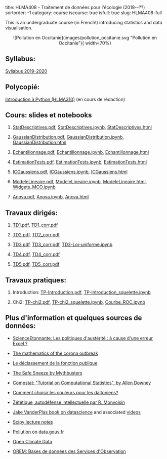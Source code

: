 title: HLMA408 - Traitement de données pour l'écologie (2018--??)
sortorder: -1
category: course
iscourse: true
isfull: true
slug: HLMA408-full


This is an undergraduate course (in French!) introducing statistics and data visualisation.

<center>
![Pollution en Occitanie](images/pollution_occitanie.svg "Pollution en Occitanie"){ width=70%}
</center>

## Syllabus:
[Syllabus 2019-2020](/enseignement/Montpellier/HLMA408/syllabus_HLMA408.pdf)

## Polycopié:
[Introduction à Python (HLMA310)](/enseignement/Montpellier/HLMA310/IntroPython.pdf) (en cours de rédaction)


## Cours: slides et notebooks

1. [StatDescriptives.pdf](/enseignement/Montpellier/HLMA408/StatDescriptives.pdf),
[StatDescriptives.ipynb](/enseignement/Montpellier/HLMA408/StatDescriptives.ipynb),
[StatDescriptives.html](https://nbviewer.jupyter.org/url/josephsalmon.eu/enseignement/Montpellier/HLMA408/StatDescriptives.ipynb?flush_cache=true)

2. [GaussianDistribution.pdf](/enseignement/Montpellier/HLMA408/GaussianDistribution.pdf),
[GaussianDistribution.ipynb](/enseignement/Montpellier/HLMA408/GaussianDistribution.ipynb),
[GaussianDistribution.html](https://nbviewer.jupyter.org/url/josephsalmon.eu/enseignement/Montpellier/HLMA408/GaussianDistribution.ipynb?flush_cache=true)

3. [Echantillonnage.pdf](/enseignement/Montpellier/HLMA408/Echantillonnage.pdf),
[Echantillonnage.ipynb](/enseignement/Montpellier/HLMA408/Echantillonnage.ipynb),
[Echantillonnage.html](https://nbviewer.jupyter.org/url/josephsalmon.eu/enseignement/Montpellier/HLMA408/Echantillonnage.ipynb)

4. [EstimationTests.pdf](/enseignement/Montpellier/HLMA408/EstimationTests.pdf),
[EstimationTests.ipynb](/enseignement/Montpellier/HLMA408/EstimationTests.ipynb),
[EstimationTests.html](https://nbviewer.jupyter.org/url/josephsalmon.eu/enseignement/Montpellier/HLMA408/EstimationTests.ipynb?flush_cache=true)

5. [ICGaussiens.pdf](/enseignement/Montpellier/HLMA408/ICGaussiens.pdf),
[ICGaussiens.ipynb](/enseignement/Montpellier/HLMA408/ICGaussiens.ipynb),
[ICGaussiens.html](https://nbviewer.jupyter.org/url/josephsalmon.eu/enseignement/Montpellier/HLMA408/ICGaussiens.ipynb?flush_cache=true)


6. [ModeleLineaire.pdf](/enseignement/Montpellier/HLMA408/ModeleLineaire.pdf),
[ModeleLineaire.ipynb](/enseignement/Montpellier/HLMA408/ModeleLineaire.ipynb),
[ModeleLineaire.html](https://nbviewer.jupyter.org/url/josephsalmon.eu/enseignement/Montpellier/HLMA408/ModeleLineaire.ipynb?flush_cache=true),
[Widgets_MCO.ipynb](/enseignement/Montpellier/HLMA408/Widgets_MCO.ipynb)

7. [Anova.pdf](/enseignement/Montpellier/HLMA408/Anova.pdf),
[Anova.ipynb](/enseignement/Montpellier/HLMA408/Anova.ipynb),
[Anova.html](https://nbviewer.jupyter.org/url/josephsalmon.eu/enseignement/Montpellier/HLMA408/Anova.ipynb?flush_cache=true)

## Travaux dirigés:

1. [TD1.pdf](/enseignement/Montpellier/HLMA408/TD1.pdf), [TD1_corr.pdf](/enseignement/Montpellier/HLMA408/TD1_corr.pdf)

1. [TD2.pdf](/enseignement/Montpellier/HLMA408/TD2.pdf), [TD2_corr.pdf](/enseignement/Montpellier/HLMA408/TD2_corr.pdf)

1. [TD3.pdf](/enseignement/Montpellier/HLMA408/TD3.pdf), [TD3_corr.pdf](/enseignement/Montpellier/HLMA408/TD3_corr.pdf), [TD3-Loi-uniforme.ipynb](/enseignement/Montpellier/HLMA408/TD3-Loi-uniforme.ipynb)

1. [TD4.pdf](/enseignement/Montpellier/HLMA408/TD4.pdf), [TD4_corr.pdf](/enseignement/Montpellier/HLMA408/TD4_corr.pdf)
1. [TD5.pdf](/enseignement/Montpellier/HLMA408/TD5.pdf), [TD5_corr.pdf](/enseignement/Montpellier/HLMA408/TD5_corr.pdf)


## Travaux pratiques:

1. Introduction: [TP-Introduction.pdf](/enseignement/Montpellier/HLMA408/TP-Introduction.pdf), [TP-Introduction_squelette.ipynb](/enseignement/Montpellier/HLMA408/TP-Introduction_squelette.ipynb)

1. Chi2: [TP-chi2.pdf](/enseignement/Montpellier/HLMA408/TP-chi2.pdf), [TP-chi2_squelette.ipynb](/enseignement/Montpellier/HLMA408/TP-chi2_squelette.ipynb), [Courbe_ROC.ipynb](/enseignement/Montpellier/HLMA408/Courbe_ROC.ipynb)



<!---






## Travaux dirigés:

1. [TD1.pdf](/enseignement/Montpellier/HLMA408/TD1.pdf)
1. [TD2.pdf](/enseignement/Montpellier/HLMA408/TD2.pdf),
[QCM1.pdf](/enseignement/Montpellier/HLMA408/QCM1.pdf),
[QCM1_corr.pdf](/enseignement/Montpellier/HLMA408/QCM1_corr.pdf)
1. [TD3.pdf](/enseignement/Montpellier/HLMA408/TD3.pdf)
1. [TD4.pdf](/enseignement/Montpellier/HLMA408/TD4.pdf)
1. [TD5.pdf](/enseignement/Montpellier/HLMA408/TD5.pdf)

## Travaux pratiques:

1. Introduction
	- Python: [TP-Introduction.pdf](/enseignement/Montpellier/HLMA408/TP-Introduction.pdf), [TP-Introduction_squelette.ipynb](/enseignement/Montpellier/HLMA408/TP-Introduction_squelette.ipynb), [TP-Introduction.ipynb](/enseignement/Montpellier/HLMA408/TP-Introduction.ipynb),
	- R :     [TP-Introduction_R.pdf](/enseignement/Montpellier/HLMA408/TP-Introduction_R.pdf), [TP-Introduction.R](/enseignement/Montpellier/HLMA408/TP-Introduction.R)

1. Chi2
	- Python: [TP-chi2.pdf](/enseignement/Montpellier/HLMA408/TP-chi2.pdf), [TP-chi2_squelette.ipynb](/enseignement/Montpellier/HLMA408/TP-chi2_squelette.ipynb), [TP-chi2.ipynb](/enseignement/Montpellier/HLMA408/TP-chi2.ipynb)
	- R:  [TP-chi2_R.pdf](/enseignement/Montpellier/HLMA408/TP-chi2_R.pdf), [TP-chi2.R](/enseignement/Montpellier/HLMA408/TP-chi2.R)

1. Tests et loi gaussiennes:
	- Python: [TP-Gaussiennes.pdf](/enseignement/Montpellier/HLMA408/TP-Gaussiennes.pdf), [TP-Gaussiennes_squelette.ipynb](/enseignement/Montpellier/HLMA408/TP-Gaussiennes_squelette.ipynb), [TP-Gaussiennes.ipynb](/enseignement/Montpellier/HLMA408/TP-Gaussiennes.ipynb)
	- R: [TP-Gaussiennes_R.pdf](/enseignement/Montpellier/HLMA408/TP-Gaussiennes_R.pdf), [TP-Gaussiennes.R](/enseignement/Montpellier/HLMA408/TP-Gaussiennes.R)

1. Modèle linéaire: [TP-MCO.pdf](/enseignement/Montpellier/HLMA408/TP-MCO.pdf); Aide pour le package statsmodel (en français): [fr_Tanagra_Python_StatsModels.pdf](http://eric.univ-lyon2.fr/~ricco/tanagra/fichiers/fr_Tanagra_Python_StatsModels.pdf)
--->
## Plus d'information et quelques sources de données:

- [ScienceEtonnante: Les politiques d'austérité : à cause d'une erreur Excel ?](https://www.youtube.com/watch?v=yeX_Zs7zztY&feature=youtu.be)

- [The mathematics of the corona outbreak](https://www.youtube.com/watch?v=gSqIwXl6IjQ)

- [Le déclassement de la fonction publique](https://www.liberation.fr/france/2020/01/08/prof-un-metier-qui-n-attire-plus_1769790)

- [The Safe Sneeze by Mythbusters](https://www.youtube.com/watch?v=3vw0hIs2LEg)

- [Compstat: "Tutorial on Computational Statistics", by Allen Downey](https://www.youtube.com/watch?v=He9MCbs1wgE)

- [Comment choisir les couleurs pour les daltoniens?](https://usabilla.com/blog/how-to-design-for-color-blindness/)

- [Zététique, autodéfense intellectuelle par R. Monvoisin](https://www.youtube.com/watch?v=CGEmZaIeB2Q)

- [Jake VanderPlas book on datascience](https://jakevdp.github.io/PythonDataScienceHandbook/)
and associated
[videos](http://jakevdp.github.io/blog/2017/03/03/reproducible-data-analysis-in-jupyter/)

- [Scipy lecture notes](https://www.scipy-lectures.org/)

- [Pollution on data.gouv.fr](https://www.data.gouv.fr/fr/datasets/donnees-temps-reel-de-mesure-des-concentrations-de-polluants-atmospheriques-reglementes-1/)

- [Open Climate Data](http://openclimatedata.net)

- [OREM: Bases de données des Services d'Observation](https://data.oreme.org/observation)